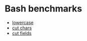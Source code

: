 # Bash benchmarks

* [lowercase](lowercase.md)
* [cut chars](cut_chars.md)
* [cut fields](cut_fields.md)